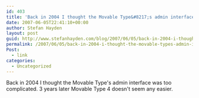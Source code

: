 ```yaml
---
id: 403
title: 'Back in 2004 I thought the Movable Type&#8217;s admin interface was too complicated. 3 years later Movable Type 4 doesn&#8217;t seem any easier.'
date: 2007-06-05T22:41:10+00:00
author: Stefan Hayden
layout: post
guid: http://www.stefanhayden.com/blog/2007/06/05/back-in-2004-i-thought-the-movable-types-admin-interface-was-too-complicated-3-years-later-movable-type-4-doesnt-seem-any-easier/
permalink: /2007/06/05/back-in-2004-i-thought-the-movable-types-admin-interface-was-too-complicated-3-years-later-movable-type-4-doesnt-seem-any-easier/
Post:
  - link
categories:
  - Uncategorized
---
```

<p>Back in 2004 I thought the Movable Type's admin interface was too complicated. 3 years later Movable Type 4 doesn't seem any easier.
</p>
